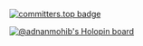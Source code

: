[![committers.top badge](https://user-badge.committers.top/uae_private/AdnanMuhib.svg)](https://user-badge.committers.top/uae_private/AdnanMuhib)

<!-- ![Adnan's GitHub stats](https://github-readme-stats.vercel.app/api?username=AdnanMuhib&count_private=true&show_icons=true&theme=dark) -->


[![@adnanmohib's Holopin board](https://holopin.io/api/user/board?user=adnanmohib)](https://holopin.io/@adnanmohib)
